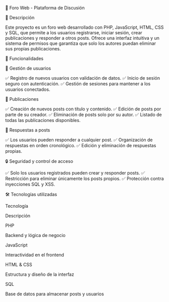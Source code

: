 💬 Foro Web - Plataforma de Discusión

📌 Descripción

Este proyecto es un foro web desarrollado con PHP, JavaScript, HTML, CSS y SQL, que permite a los usuarios registrarse, iniciar sesión, crear publicaciones y responder a otros posts. Ofrece una interfaz intuitiva y un sistema de permisos que garantiza que solo los autores puedan eliminar sus propias publicaciones.

🚀 Funcionalidades

👤 Gestión de usuarios

✅ Registro de nuevos usuarios con validación de datos.
✅ Inicio de sesión seguro con autenticación.
✅ Gestión de sesiones para mantener a los usuarios conectados.

📝 Publicaciones

✅ Creación de nuevos posts con título y contenido.
✅ Edición de posts por parte de su creador.
✅ Eliminación de posts solo por su autor.
✅ Listado de todas las publicaciones disponibles.

💬 Respuestas a posts

✅ Los usuarios pueden responder a cualquier post.
✅ Organización de respuestas en orden cronológico.
✅ Edición y eliminación de respuestas propias.

🔒 Seguridad y control de acceso

✅ Solo los usuarios registrados pueden crear y responder posts.
✅ Restricción para eliminar únicamente los posts propios.
✅ Protección contra inyecciones SQL y XSS.

🛠️ Tecnologías utilizadas

Tecnología

Descripción

PHP

Backend y lógica de negocio

JavaScript

Interactividad en el frontend

HTML & CSS

Estructura y diseño de la interfaz

SQL

Base de datos para almacenar posts y usuarios

